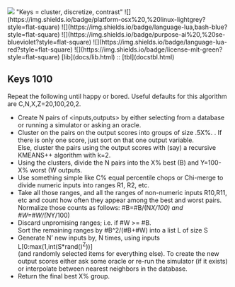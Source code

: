 <img src="https://www.iconexperience.com/_img/v_collection_png/256x256/shadow/keys.png">    
"Keys = cluster, discretize, contrast"   
![](https://img.shields.io/badge/platform-osx%20,%20linux-lightgrey?style=flat-square)    
![](https://img.shields.io/badge/language-lua,bash-blue?style=flat-square)  
![](https://img.shields.io/badge/purpose-ai%20,%20se-blueviolet?style=flat-square)  
![](https://img.shields.io/badge/language-lua-red?style=flat-square)  
![](https://img.shields.io/badge/license-mit-green?style=flat-square)  
[lib](docs/lib.html) :: [tbl](docstbl.html)   



## Keys 1010

Repeat the following until happy or bored. 
Useful defaults for this algorithm are C,N,X,Z=20,100,20,2.  

-  Create N pairs of <inputs,outputs>  by either selecting 
     from a database or running a simulator or asking an oracle.  
-  Cluster on the pairs on the output scores into groups of size .5X%. . 
     If there is only one score, just sort on that one output variable.  
     Else, cluster the pairs using the output scores with (say) a 
     recursive KMEANS++ algorithm with k=2.   
-  Using the clusters, divide the N pairs into  the X% best (B) 
     and Y=100-X% worst (W outputs.   
-  Use something simple like C% equal percentile chops or Chi-merge 
     to divide numeric inputs into ranges R1, R2, etc.   
-  Take all those ranges, and all the ranges of non-numeric inputs R10,R11,
     etc and count  how often they appear among the best and worst pairs. 
     Normalize those counts  as follows: #B=#B/(N*X/100) and #W=#W/(N*Y/100)
-  Discard unpromising ranges; i.e. if  #W >= #B.    
     Sort the remaining ranges by #B^2/(#B+#W) into a list L of size S
-  Generate N’ new inputs by,  N times, using inputs L[0:max(1,int(S\*rand()<sup>Z</sup>))]  
     (and randomly selected items for everything else).  To create the new output 
     scores either ask some oracle or re-run the simulator (if it exists) or 
     interpolate between nearest neighbors in the database. 
-  Return the final best X% group.



